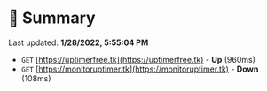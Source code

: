 # 📖 Summary
Last updated: **1/28/2022, 5:55:04 PM**

- `GET` [https://uptimerfree.tk](https://uptimerfree.tk) - **Up** (960ms)
- `GET` [https://monitoruptimer.tk](https://monitoruptimer.tk) - **Down** (108ms)
